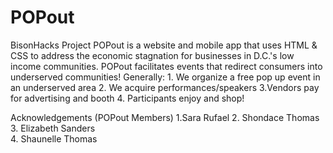 # POPout
BisonHacks Project
POPout is a website and mobile app that uses HTML & CSS to address the economic stagnation for businesses in D.C.'s low income communities.
POPout facilitates events that redirect consumers into underserved communities!
Generally: 1. We organize a free pop up event in an underserved area
            2. We acquire performances/speakers 
            3.Vendors pay for advertising and booth
            4. Participants enjoy and shop!



Acknowledgements (POPout Members)
1.Sara Rufael
2. Shondace Thomas
3. Elizabeth Sanders    
4. Shaunelle Thomas

            
